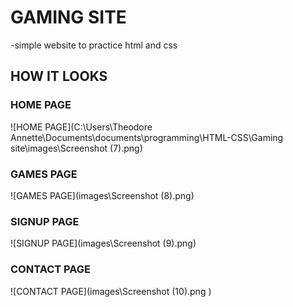 # GAMING SITE
-simple website to practice html and css

## HOW IT LOOKS

### HOME PAGE
![HOME PAGE](C:\Users\Theodore Annette\Documents\documents\programming\HTML-CSS\Gaming site\images\Screenshot (7).png)

### GAMES PAGE
![GAMES PAGE](images\Screenshot (8).png)

### SIGNUP PAGE
![SIGNUP PAGE](images\Screenshot (9).png)

### CONTACT PAGE
![CONTACT PAGE](images\Screenshot (10).png )